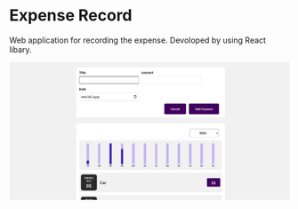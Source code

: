 # Expense Record
Web application for recording the expense. Devoloped by using React libary.

![](Untitled.png)
